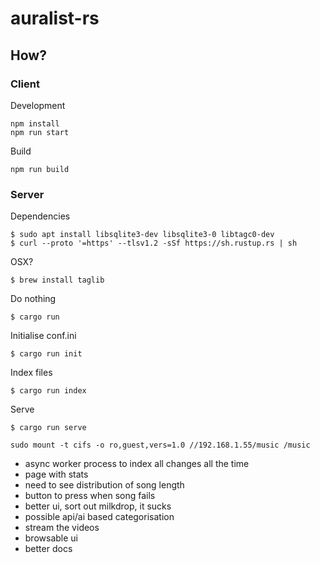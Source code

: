 # auralist-rs

## How?

### Client

Development
```
npm install
npm run start
```

Build
```
npm run build
```

### Server

Dependencies
```
$ sudo apt install libsqlite3-dev libsqlite3-0 libtagc0-dev
$ curl --proto '=https' --tlsv1.2 -sSf https://sh.rustup.rs | sh
```
OSX?
```
$ brew install taglib
```
Do nothing
```
$ cargo run
```
Initialise conf.ini
```
$ cargo run init
```
Index files
```
$ cargo run index
```
Serve
```
$ cargo run serve
```

```
sudo mount -t cifs -o ro,guest,vers=1.0 //192.168.1.55/music /music
```

- async worker process to index all changes all the time
- page with stats
- need to see distribution of song length
- button to press when song fails
- better ui, sort out milkdrop, it sucks
- possible api/ai based categorisation
- stream the videos
- browsable ui
- better docs